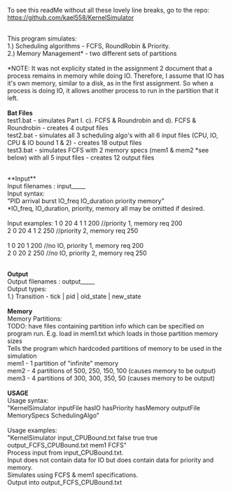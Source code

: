 To see this readMe without all these lovely line breaks, go to the repo: https://github.com/kael558/KernelSimulator <br /> <br />

This program simulates: <br />
1.) Scheduling algorithms - FCFS, RoundRobin & Priority. <br />
2.) Memory Management* - two different sets of partitions <br />
<br />
*NOTE: It was not explicity stated in the assignment 2 document that a process remains in memory while doing IO. Therefore, I assume that IO has it's own memory, similar to a disk, as in the first assignment. So when a process is doing IO, it allows another process to run in the partition that it left. <br />
<br />
**Bat Files** <br />
test1.bat - simulates Part I. c). FCFS & Roundrobin and d). FCFS & Roundrobin - creates 4 output files <br />
test2.bat - simulates all 3 scheduling algo's with all 6 input files (CPU, IO, CPU & IO bound 1 & 2) - creates 18 output files <br />
test3.bat - simulates FCFS with 2 memory specs (mem1 & mem2 *see below) with all 5 input files - creates 12 output files <br />

<br />
**Input** <br />
Input filenames : input_____ <br />
Input syntax: <br />
"PID arrival burst IO_freq IO_duration priority memory" <br />
*IO_freq, IO_duration, priority, memory all may be omitted if desired. <br />
<br />
Input examples: 
1 0 20 4 1 1 200 //priority 1, memory req 200<br />
2 0 20 4 1 2 250 //priority 2, memory req 250<br />
<br />
1 0 20 1 200 //no IO, priority 1, memory req 200<br />
2 0 20 2 250 //no IO, priority 2, memory req 250<br />
<br />

**Output** <br />
Output filenames : output_____ <br />
Output types: <br />
1.) Transition - tick | pid | old_state | new_state <br />
<br />
**Memory** <br />
Memory Partitions: <br />
TODO: have files containing partition info which can be specified on program run. E.g. load in mem1.txt which loads in those partition memory sizes<br />
Tells the program which hardcoded partitions of memory to be used in the simulation <br />
mem1 - 1 partition of "infinite" memory <br />
mem2 - 4 partitions of 500, 250, 150, 100 (causes memory to be output)<br />
mem3 - 4 partitions of 300, 300, 350, 50 (causes memory to be output)<br /> 
<br />
**USAGE** <br />
Usage syntax: <br />
"KernelSimulator inputFile hasIO hasPriority hasMemory outputFile MemorySpecs SchedulingAlgo" <br />
<br />
Usage examples: <br />
"KernelSimulator input_CPUBound.txt false true true output_FCFS_CPUBound.txt mem1 FCFS" <br />
Process input from input_CPUBound.txt. <br />
Input does not contain data for IO but does contain data for priority and memory. <br />
Simulates using FCFS & mem1 specifications. <br />
Output into output_FCFS_CPUBound.txt <br />





